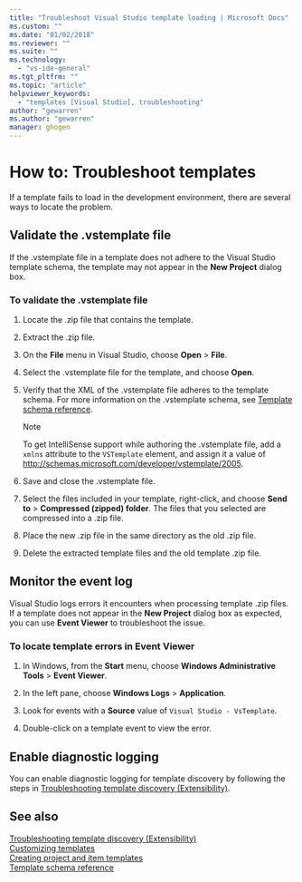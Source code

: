 ```yaml
---
title: "Troubleshoot Visual Studio template loading | Microsoft Docs"
ms.custom: ""
ms.date: "01/02/2018"
ms.reviewer: ""
ms.suite: ""
ms.technology: 
  - "vs-ide-general"
ms.tgt_pltfrm: ""
ms.topic: "article"
helpviewer_keywords: 
  - "templates [Visual Studio], troubleshooting"
author: "gewarren"
ms.author: "gewarren"
manager: ghogen
---
```

# How to: Troubleshoot templates

If a template fails to load in the development environment, there are several ways to locate the problem.

## Validate the .vstemplate file

If the .vstemplate file in a template does not adhere to the Visual Studio template schema, the template may not appear in the **New Project** dialog box.

### To validate the .vstemplate file

1. Locate the .zip file that contains the template.

1. Extract the .zip file.

1. On the **File** menu in Visual Studio, choose **Open** > **File**.

1. Select the .vstemplate file for the template, and choose **Open**.

1. Verify that the XML of the .vstemplate file adheres to the template schema. For more information on the .vstemplate schema, see [Template schema reference](../extensibility/visual-studio-template-schema-reference.md).

    > [!NOTE]
    > To get IntelliSense support while authoring the .vstemplate file, add a `xmlns` attribute to the `VSTemplate` element, and assign it a value of http://schemas.microsoft.com/developer/vstemplate/2005.

1. Save and close the .vstemplate file.

1. Select the files included in your template, right-click, and choose **Send to** > **Compressed (zipped) folder**. The files that you selected are compressed into a .zip file.

1. Place the new .zip file in the same directory as the old .zip file.

1. Delete the extracted template files and the old template .zip file.

## Monitor the event log

Visual Studio logs errors it encounters when processing template .zip files. If a template does not appear in the **New Project** dialog box as expected, you can use **Event Viewer** to troubleshoot the issue.

### To locate template errors in Event Viewer

1. In Windows, from the **Start** menu, choose **Windows Administrative Tools** > **Event Viewer**.

1. In the left pane, choose **Windows Logs** > **Application**.

1. Look for events with a **Source** value of `Visual Studio - VsTemplate`.

1. Double-click on a template event to view the error.

## Enable diagnostic logging

You can enable diagnostic logging for template discovery by following the steps in [Troubleshooting template discovery (Extensibility)](../extensibility/troubleshooting-template-discovery.md).

## See also

[Troubleshooting template discovery (Extensibility)](../extensibility/troubleshooting-template-discovery.md)  
[Customizing templates](../ide/customizing-project-and-item-templates.md)  
[Creating project and item templates](../ide/creating-project-and-item-templates.md)  
[Template schema reference](../extensibility/visual-studio-template-schema-reference.md)